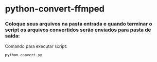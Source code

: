 python-convert-ffmped
=================

### Coloque seus arquivos na pasta entrada e quando terminar o script os arquivos convertidos serão enviados para pasta de saida:

Comando para executar script:

    python convert.py
